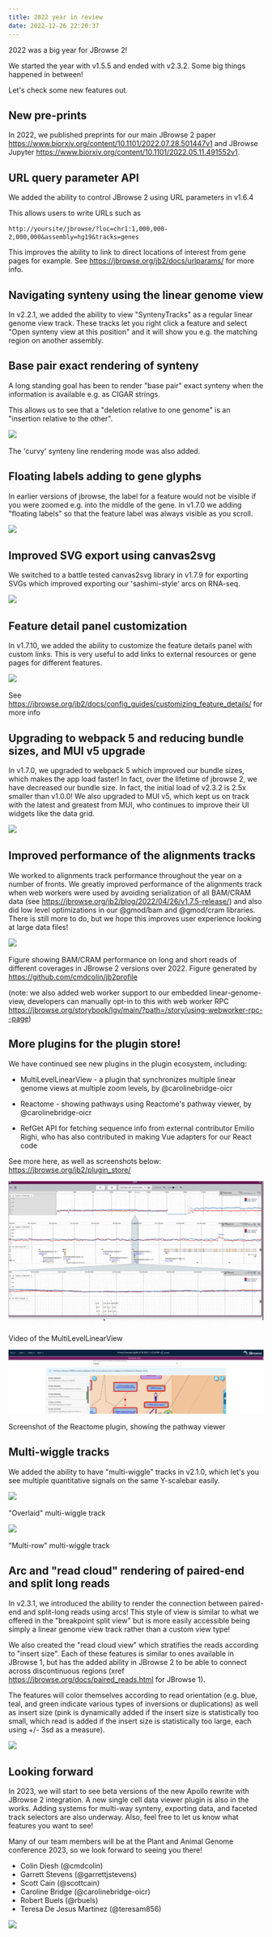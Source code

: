 ```yaml
---
title: 2022 year in review
date: 2022-12-26 22:20:37
---
```


2022 was a big year for JBrowse 2!

We started the year with v1.5.5 and ended with v2.3.2. Some big things happened
in between!

Let's check some new features out.

## New pre-prints

In 2022, we published preprints for our main JBrowse 2 paper
https://www.biorxiv.org/content/10.1101/2022.07.28.501447v1 and JBrowse Jupyter
https://www.biorxiv.org/content/10.1101/2022.05.11.491552v1.

## URL query parameter API

We added the ability to control JBrowse 2 using URL parameters in v1.6.4

This allows users to write URLs such as

```
http://yoursite/jbrowse/?loc=chr1:1,000,000-2,000,000&assembly=hg19&tracks=genes
```

This improves the ability to link to direct locations of interest from gene
pages for example. See https://jbrowse.org/jb2/docs/urlparams/ for more info.

## Navigating synteny using the linear genome view

In v2.2.1, we added the ability to view "SyntenyTracks" as a regular linear
genome view track. These tracks let you right click a feature and select "Open
synteny view at this position" and it will show you e.g. the matching region on
another assembly.

## Base pair exact rendering of synteny

A long standing goal has been to render "base pair" exact synteny when the
information is available e.g. as CIGAR strings.

This allows us to see that a "deletion relative to one genome" is an "insertion
relative to the other".

![](https://user-images.githubusercontent.com/6511937/208767035-90f1fb23-0fa4-468a-8095-14dc597014b2.png)

The 'curvy' synteny line rendering mode was also added.

## Floating labels adding to gene glyphs

In earlier versions of jbrowse, the label for a feature would not be visible if
you were zoomed e.g. into the middle of the gene. In v1.7.0 we adding "floating
labels" so that the feature label was always visible as you scroll.

![](https://user-images.githubusercontent.com/6511937/163470981-cfbd4464-bd5a-4421-8d9c-c8e6bb2d19bc.png)

## Improved SVG export using canvas2svg

We switched to a battle tested canvas2svg library in v1.7.9 for exporting SVGs
which improved exporting our 'sashimi-style' arcs on RNA-seq.

![](https://user-images.githubusercontent.com/6511937/171530346-8466465f-fbae-49bd-a099-1acb2baddf1d.png)

## Feature detail panel customization

In v1.7.10, we added the ability to customize the feature details panel with
custom links. This is very useful to add links to external resources or gene
pages for different features.

![](https://user-images.githubusercontent.com/6511937/173461279-1afebb28-5928-47c1-8157-ecd2427a7fb2.png)

See https://jbrowse.org/jb2/docs/config_guides/customizing_feature_details/ for
more info

## Upgrading to webpack 5 and reducing bundle sizes, and MUI v5 upgrade

In v1.7.0, we upgraded to webpack 5 which improved our bundle sizes, which makes
the app load faster! In fact, over the lifetime of jbrowse 2, we have decreased
our bundle size. In fact, the initial load of v2.3.2 is 2.5x smaller than
v1.0.0! We also upgraded to MUI v5, which kept us on track with the latest and
greatest from MUI, who continues to improve their UI widgets like the data grid.

![](https://user-images.githubusercontent.com/6511937/209866358-a4d11fc9-e829-48b2-aa09-0ed567ba19c6.png)

## Improved performance of the alignments tracks

We worked to alignments track performance throughout the year on a number of
fronts. We greatly improved performance of the alignments track when web workers
were used by avoiding serialization of all BAM/CRAM data (see
https://jbrowse.org/jb2/blog/2022/04/26/v1.7.5-release/) and also did low level
optimizations in our @gmod/bam and @gmod/cram libraries. There is still more to
do, but we hope this improves user experience looking at large data files!

![](https://user-images.githubusercontent.com/6511937/210905612-1aaa7af4-d863-444d-93ed-0cea46c8e49a.png)

Figure showing BAM/CRAM performance on long and short reads of different
coverages in JBrowse 2 versions over 2022. Figure generated by
https://github.com/cmdcolin/jb2profile

(note: we also added web worker support to our embedded linear-genome-view,
developers can manually opt-in to this with web worker RPC
https://jbrowse.org/storybook/lgv/main/?path=/story/using-webworker-rpc--page)

## More plugins for the plugin store!

We have continued see new plugins in the plugin ecosystem, including:

- MultiLevelLinearView - a plugin that synchronizes multiple linear genome views
  at multiple zoom levels, by @carolinebridge-oicr

- Reactome - showing pathways using Reactome's pathway viewer, by
  @carolinebridge-oicr

- RefGet API for fetching sequence info from external contributor Emilio Righi,
  who has also contributed in making Vue adapters for our React code

See more here, as well as screenshots below:
https://jbrowse.org/jb2/plugin_store/

![](https://github.com/GMOD/jbrowse-plugin-multilevel-linear-view/raw/main/img/mllv.gif)

Video of the MultiLevelLinearView

![](https://raw.githubusercontent.com/GMOD/jbrowse-plugin-list/main/img/reactome-screenshot-fs8.png)

Screenshot of the Reactome plugin, showing the pathway viewer

## Multi-wiggle tracks

We added the ability to have "multi-wiggle" tracks in v2.1.0, which let's you
see multiple quantitative signals on the same Y-scalebar easily.

![](https://user-images.githubusercontent.com/6511937/181639797-69294456-cbe6-403a-9131-98af27c849f3.png)

"Overlaid" multi-wiggle track

![](https://user-images.githubusercontent.com/6511937/181639088-9159d60d-a49d-4601-bfb8-6201a26dc185.png)

"Multi-row" multi-wiggle track

## Arc and "read cloud" rendering of paired-end and split long reads

In v2.3.1, we introduced the ability to render the connection between paired-end
and split-long reads using arcs! This style of view is similar to what we
offered in the "breakpoint split view" but is more easily accessible being
simply a linear genome view track rather than a custom view type!

We also created the "read cloud view" which stratifies the reads according to
"insert size". Each of these features is similar to ones available in JBrowse 1,
but has the added ability in JBrowse 2 to be able to connect across
discontinuous regions (xref https://jbrowse.org/docs/paired_reads.html for
JBrowse 1).

The features will color themselves according to read orientation (e.g. blue,
teal, and green indicate various types of inversions or duplications) as well as
insert size (pink is dynamically added if the insert size is statistically too
small, which read is added if the insert size is statistically too large, each
using +/- 3sd as a measure).

![](https://user-images.githubusercontent.com/6511937/205730944-07347472-a9e6-44b9-8c8c-ca4380a3c75a.png)

## Looking forward

In 2023, we will start to see beta versions of the new Apollo rewrite with
JBrowse 2 integration. A new single cell data viewer plugin is also in the
works. Adding systems for multi-way synteny, exporting data, and faceted track
selectors are also underway. Also, feel free to let us know what features you
want to see!

Many of our team members will be at the Plant and Animal Genome conference 2023,
so we look forward to seeing you there!

- Colin Diesh (@cmdcolin)
- Garrett Stevens (@garrettjstevens)
- Scott Cain (@scottcain)
- Caroline Bridge (@carolinebridge-oicr)
- Robert Buels (@rbuels)
- Teresa De Jesus Martinez (@teresam856)

![](https://user-images.githubusercontent.com/6511937/209866326-f14c9f15-0d00-48a3-966f-ce8c5eb26af2.png)

